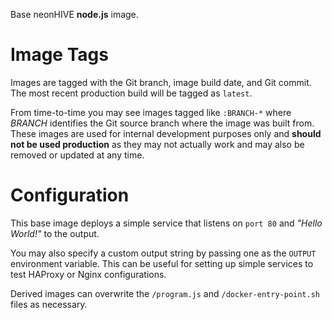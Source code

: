Base neonHIVE **node.js** image.

# Image Tags

Images are tagged with the Git branch, image build date, and Git commit.  The most recent production build will be tagged as `latest`.

From time-to-time you may see images tagged like `:BRANCH-*` where *BRANCH* identifies the Git source branch where the image was built from.  These images are used for internal development purposes only and **should not be used production** as they may not actually work and may also be removed or updated at any time.

# Configuration

This base image deploys a simple service that listens on `port 80` and *"Hello World!"* to the output.

You may also specify a custom output string by passing one as the `OUTPUT` environment variable.  This can be useful for setting up simple services to test HAProxy or Nginx configurations.

Derived images can overwrite the `/program.js` and `/docker-entry-point.sh` files as necessary.
